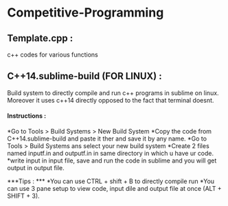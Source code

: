# Competitive-Programming

## Template.cpp :
c++ codes for various functions


## C++14.sublime-build (FOR LINUX) : 

Build system to directly compile and run c++ programs in sublime on linux. Moreover it uses c++14 directly opposed to the fact that terminal doesnt.

#### Instructions :
*Go to Tools > Build Systems > New Build System
*Copy the code from C++14.sublime-build and paste it ther and save it by any name.
*Go to Tools > Build Systems ans select your new build system
*Create 2 files named inputf.in and outputf.in in same directory in which u have ur code.
*write input in input file, save and run the code in sublime and you will get output in output file.

***Tips : ***
*You can use CTRL + shift + B to directly compile run
*You can use 3 pane setup to view code, input dile and output file at once (ALT + SHIFT + 3).
